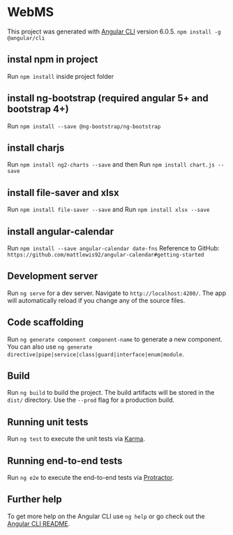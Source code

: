 # WebMS

This project was generated with [Angular CLI](https://github.com/angular/angular-cli) version 6.0.5.
`npm install -g @angular/cli`

## instal npm in project

Run `npm install` inside project folder

## install ng-bootstrap (required angular 5+ and bootstrap 4+)

Run `npm install --save @ng-bootstrap/ng-bootstrap` 

## install charjs 

Run `npm install ng2-charts --save`
and then
Run `npm install chart.js --save`


## install file-saver and xlsx
Run `npm install file-saver --save`
and
Run `npm install xlsx --save`


## install angular-calendar
Run `npm install --save angular-calendar date-fns`
Reference to GitHub: `https://github.com/mattlewis92/angular-calendar#getting-started`


## Development server

Run `ng serve` for a dev server. Navigate to `http://localhost:4200/`. The app will automatically reload if you change any of the source files.

## Code scaffolding

Run `ng generate component component-name` to generate a new component. You can also use `ng generate directive|pipe|service|class|guard|interface|enum|module`.

## Build

Run `ng build` to build the project. The build artifacts will be stored in the `dist/` directory. Use the `--prod` flag for a production build.

## Running unit tests

Run `ng test` to execute the unit tests via [Karma](https://karma-runner.github.io).

## Running end-to-end tests

Run `ng e2e` to execute the end-to-end tests via [Protractor](http://www.protractortest.org/).

## Further help

To get more help on the Angular CLI use `ng help` or go check out the [Angular CLI README](https://github.com/angular/angular-cli/blob/master/README.md).
